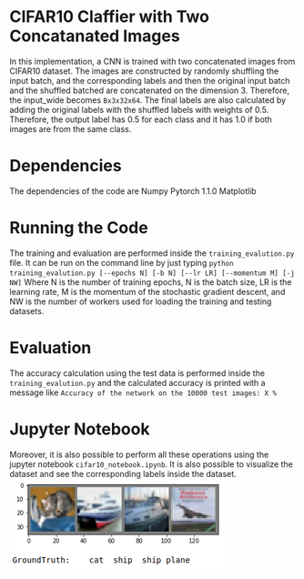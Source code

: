 # CIFAR10 Claffier with Two Concatanated Images
In this implementation, a CNN is trained with two concatenated images from CIFAR10 dataset. The images are constructed by randomly shuffling the input batch, and the corresponding labels and then the original input batch and the shuffled batched are concatenated on the dimension 3. Therefore, the input_wide becomes `Bx3x32x64`. The final labels are also calculated by adding the original labels with the shuffled labels with weights of 0.5. Therefore, the output label has 0.5 for each class and it has 1.0 if both images are from the same class. 
# Dependencies
The dependencies of the code are 
Numpy
Pytorch 1.1.0
Matplotlib
# Running the Code
The training and evaluation are performed inside the `training_evalution.py` file. It can be run on the command line by just typing
`python training_evalution.py [--epochs N] [-b N] [--lr LR] [--momentum M] [-j NW]`
Where N is the number of training epochs, N is the batch size, LR is the learning rate, M is the momentum of the stochastic gradient descent, and NW is the number of workers used for loading the training and testing datasets. 
# Evaluation
The accuracy calculation using the test data is performed inside the `training_evalution.py` and the calculated accuracy is printed with a message like
`Accuracy of the network on the 10000 test images: X %` 
# Jupyter Notebook
Moreover, it is also possible to perform all these operations using the jupyter notebook `cifar10_notebook.ipynb`. It is also possible to visualize the dataset and see the corresponding labels inside the dataset. 
![A sample of the visualization](./assets/dataset_visualize.png?raw=true "Title")
